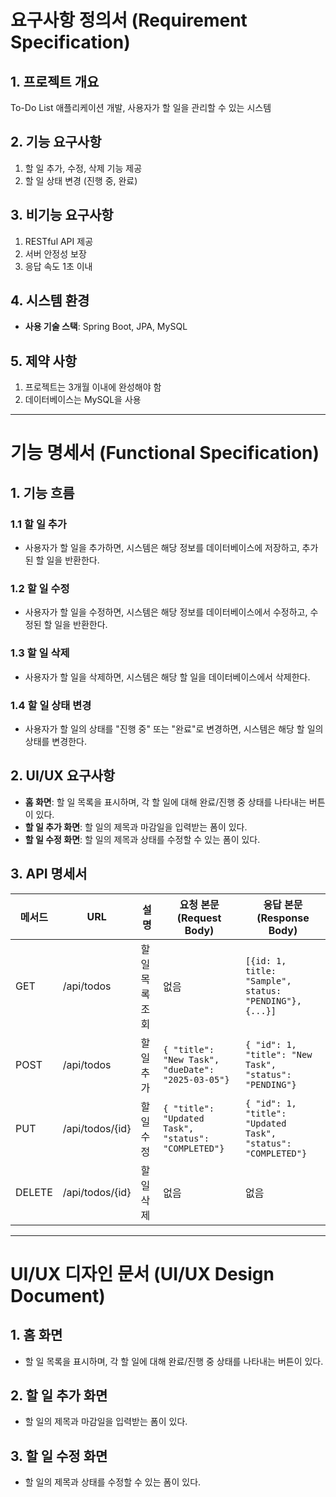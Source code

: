# 요구사항 정의서 (Requirement Specification)

## 1. 프로젝트 개요
To-Do List 애플리케이션 개발, 사용자가 할 일을 관리할 수 있는 시스템

## 2. 기능 요구사항
1. 할 일 추가, 수정, 삭제 기능 제공
2. 할 일 상태 변경 (진행 중, 완료)

## 3. 비기능 요구사항
1. RESTful API 제공
2. 서버 안정성 보장
3. 응답 속도 1초 이내

## 4. 시스템 환경
- **사용 기술 스택**: Spring Boot, JPA, MySQL

## 5. 제약 사항
1. 프로젝트는 3개월 이내에 완성해야 함
2. 데이터베이스는 MySQL을 사용

---

# 기능 명세서 (Functional Specification)

## 1. 기능 흐름
### 1.1 할 일 추가
- 사용자가 할 일을 추가하면, 시스템은 해당 정보를 데이터베이스에 저장하고, 추가된 할 일을 반환한다.

### 1.2 할 일 수정
- 사용자가 할 일을 수정하면, 시스템은 해당 정보를 데이터베이스에서 수정하고, 수정된 할 일을 반환한다.

### 1.3 할 일 삭제
- 사용자가 할 일을 삭제하면, 시스템은 해당 할 일을 데이터베이스에서 삭제한다.

### 1.4 할 일 상태 변경
- 사용자가 할 일의 상태를 "진행 중" 또는 "완료"로 변경하면, 시스템은 해당 할 일의 상태를 변경한다.

## 2. UI/UX 요구사항
- **홈 화면**: 할 일 목록을 표시하며, 각 할 일에 대해 완료/진행 중 상태를 나타내는 버튼이 있다.
- **할 일 추가 화면**: 할 일의 제목과 마감일을 입력받는 폼이 있다.
- **할 일 수정 화면**: 할 일의 제목과 상태를 수정할 수 있는 폼이 있다.

## 3. API 명세서

| 메서드  | URL             | 설명                            | 요청 본문 (Request Body)                   | 응답 본문 (Response Body)                |
|------|-----------------|---------------------------------|----------------------------------------|-----------------------------------------|
| GET  | /api/todos      | 할 일 목록 조회                   | 없음                                     | `[{id: 1, title: "Sample", status: "PENDING"}, {...}]` |
| POST | /api/todos      | 할 일 추가                        | `{ "title": "New Task", "dueDate": "2025-03-05"}` | `{ "id": 1, "title": "New Task", "status": "PENDING"}`  |
| PUT  | /api/todos/{id} | 할 일 수정                        | `{ "title": "Updated Task", "status": "COMPLETED"}` | `{ "id": 1, "title": "Updated Task", "status": "COMPLETED"}` |
| DELETE | /api/todos/{id} | 할 일 삭제                        | 없음                                     | 없음                                    |

---

# UI/UX 디자인 문서 (UI/UX Design Document)

## 1. 홈 화면
- 할 일 목록을 표시하며, 각 할 일에 대해 완료/진행 중 상태를 나타내는 버튼이 있다.

## 2. 할 일 추가 화면
- 할 일의 제목과 마감일을 입력받는 폼이 있다.

## 3. 할 일 수정 화면
- 할 일의 제목과 상태를 수정할 수 있는 폼이 있다.
